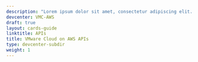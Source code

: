 ```yaml
---
description: "Lorem ipsum dolor sit amet, consectetur adipiscing elit. Quisque laoreet tempor dolor et dignissim. Nunc eleifend nibh in mauris euismod, at tristique odio efficitur. Cras."
devcenter: VMC-AWS
draft: true
layout: cards-guide
linktitle: APIs
title: VMware Cloud on AWS APIs
type: devcenter-subdir
weight: 1
---
```

